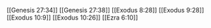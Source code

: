 [[Genesis 27:34]]
[[Genesis 27:38]]
[[Exodus 8:28]]
[[Exodus 9:28]]
[[Exodus 10:9]]
[[Exodus 10:26]]
[[Ezra 6:10]]
